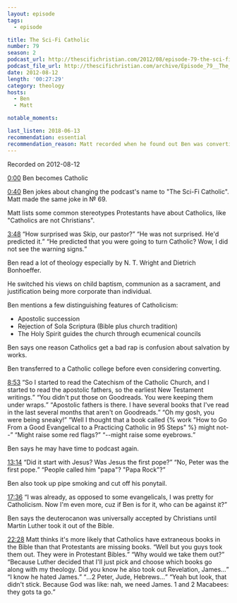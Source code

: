 ```yaml
---
layout: episode
tags:
  - episode

title: The Sci-Fi Catholic
number: 79
season: 2
podcast_url: http://thescifichristian.com/2012/08/episode-79-the-sci-fi-catholic/
podcast_file_url: http://thescifichristian.com/archive/Episode_79__The_Sci-Fi_Catholic.mp3
date: 2012-08-12
length: '00:27:29'
category: theology
hosts:
  - Ben
  - Matt

notable_moments:

last_listen: 2018-06-13
recommendation: essential
recommendation_reason: Matt recorded when he found out Ben was converting to catholicism. 
---
```

Recorded on 2012-08-12

<a class="timestamp tag is-medium is-primary" href="http://thescifichristian.com/2012/08/episode-79-the-sci-fi-catholic/#t=0:00">0:00</a> Ben becomes Catholic

<a class="timestamp tag is-medium is-primary" href="http://thescifichristian.com/2012/08/episode-79-the-sci-fi-catholic/#t=0:40">0:40</a> Ben jokes about changing the podcast's name to "The Sci-Fi Catholic". Matt made the same joke in № 69.

Matt lists some common stereotypes Protestants have about Catholics, like "Catholics are not Christians".

<div class="quote">
  <a class="timestamp tag is-medium is-primary" href="http://thescifichristian.com/2012/08/episode-79-the-sci-fi-catholic/#t=3:48">3:48</a>
  <span class="quote-context tag is-size-6"></span>
  <q class="matt">How surprised was Skip, our pastor?</q>
  <q class="ben">He was not surprised. He'd predicted it.</q>
  <q class="matt">He predicted that you were going to turn Catholic? Wow, I did not see the warning signs.</q>
</div>

Ben read a lot of theology especially by N. T. Wright and Dietrich Bonhoeffer.

He switched his views on child baptism, communion as a sacrament, and justification being more corporate than individual.

Ben mentions a few distinguishing features of Catholicism:
- Apostolic succession 
- Rejection of Sola Scriptura (Bible plus church tradition)
- The Holy Spirit guides the church through ecumenical councils

Ben says one reason Catholics get a bad rap is confusion about salvation by works.

Ben transferred to a Catholic college before even considering converting.

<div class="quote">
  <a class="timestamp tag is-medium is-primary" href="http://thescifichristian.com/2012/08/episode-79-the-sci-fi-catholic/#t=8:53">8:53</a>
  <q class="ben">So I started to read the Catechism of the Catholic Church, and I started to read the apostolic fathers, so the earliest New Testament writings.</q>
  <q class="matt">You didn't put those on Goodreads. You were keeping them under wraps.</q>
  <q class="ben">Apostolic fathers is there. I have several books that I've read in the last several months that aren't on Goodreads.</q>
  <q class="matt">Oh my gosh, you were being sneaky!</q>
  <q class="ben">Well I thought that a book called {% work "How to Go From a Good Evangelical to a Practicing Catholic in 95 Steps" %} might not--</q>
  <q class="matt">Might raise some red flags?</q>
  <q class="ben">--might raise some eyebrows.</q>
</div>

Ben says he may have time to podcast again.

<div class="quote">
  <a class="timestamp tag is-medium is-primary" href="http://thescifichristian.com/2012/08/episode-79-the-sci-fi-catholic/#t=13:14">13:14</a>
  <span class="quote-context tag is-size-6"></span>
  <q class="matt">Did it start with Jesus? Was Jesus the first pope?</q>
  <q class="ben">No, Peter was the first pope.</q>
  <q class="matt">People called him "papa"? "Papa Rock"?</q>
</div>

Ben also took up pipe smoking and cut off his ponytail.

<div class="quote">
  <a class="timestamp tag is-medium is-primary" href="http://thescifichristian.com/2012/08/episode-79-the-sci-fi-catholic/#t=17:36">17:36</a>
  <q class="matt">I was already, as opposed to some evangelicals, I was pretty for Catholicism. Now I'm even more, cuz if Ben is for it, who can be against it?</q>
</div>

Ben says the deuterocanon was universally accepted by Christians until Martin Luther took it out of the Bible. 

<div class="quote">
  <a class="timestamp tag is-medium is-primary" href="http://thescifichristian.com/2012/08/episode-79-the-sci-fi-catholic/#t=22:28">22:28</a>
  <span class="quote-context tag is-size-6">Matt thinks it's more likely that Catholics have extraneous books in the Bible than that Protestants are missing books.</span>
  <q class="ben">Well but you guys took them out. They were in Protestant Bibles.</q>
  <q class="matt">Why would we take them out?</q>
  <q class="ben">Because Luther decided that I'll just pick and choose which books go along with my theology. Did you know he also took out Revelation, James...</q>
  <q class="matt">I know he hated James.</q>
  <q class="ben">...2 Peter, Jude, Hebrews...</q>
  <q class="matt">Yeah but look, that didn't stick. Because God was like: nah, we need James. 1 and 2 Macabees: they gots ta go.</q>
</div>